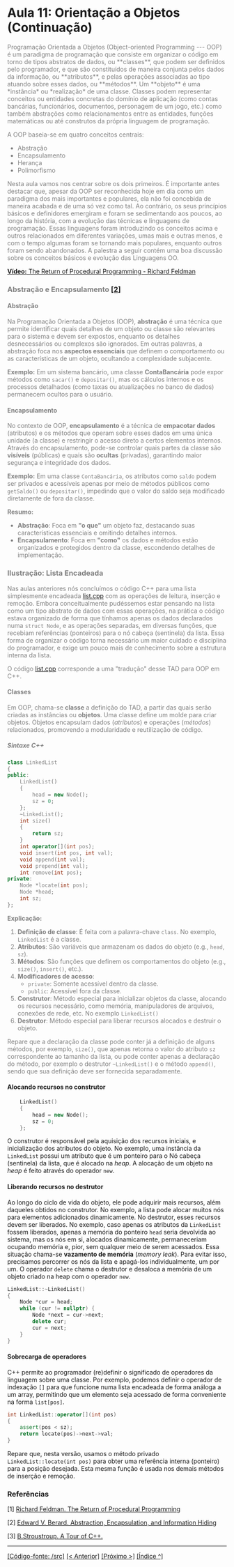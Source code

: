 # Aula 11: Orientação a Objetos (Continuação)

<div style="color:gray">
Programação Orientada a Objetos (Object-oriented Programming --- OOP) é um paradigma de programação que consiste em organizar o código em torno de tipos abstratos de dados, ou **classes**, que podem ser definidos pelo programador, e que são constituídos de maneira conjunta pelos dados da informação, ou **atributos**, e pelas operações associadas ao tipo atuando sobre esses dados, ou **métodos**. Um **objeto** é uma *instância* ou *realização* de uma classe. Classes podem representar conceitos ou entidades concretas do domínio de aplicação (como contas bancárias, funcionários, documentos, personagem de um jogo, etc.) como também abstrações como relacionamentos entre as entidades, funções matemáticas ou até construtos da própria linguagem de programação.

A OOP baseia-se em quatro conceitos centrais:
* Abstração
* Encapsulamento
* Herança 
* Polimorfismo

Nesta aula vamos nos centrar sobre os dois primeiros. É importante antes destacar que, apesar da OOP ser reconhecida hoje em dia como um paradigma dos mais importantes e populares, ela não foi concebida de maneira acabada e de uma só vez como tal. Ao contrário, os seus princípios básicos e definidores emergiram e foram se sedimentando aos poucos, ao longo da história, com a evolução das técnicas e linguagens de programação. Essas linguagens foram introduzindo os conceitos acima e outros relacionados em diferentes variações, umas mais e outras menos, e com o tempo algumas foram se tornando mais populares, enquanto outros foram sendo abandonados. A palestra a seguir contém uma boa discussão sobre os conceitos básicos e evolução das Linguagens OO.

[**Vídeo:** The Return of Procedural Programming - Richard Feldman](https://youtu.be/vQPHtAxOZZw?si=5ucZjHMC_AmVIsH8)

### Abstração e Encapsulamento [[2]](#aula10ref2)

#### Abstração

Na Programação Orientada a Objetos (OOP), **abstração** é uma técnica que permite identificar quais detalhes de um objeto ou classe são relevantes para o sistema e devem ser expostos, enquanto os detalhes desnecessários ou complexos são ignorados. Em outras palavras, a abstração foca nos **aspectos essenciais** que definem o comportamento ou as características de um objeto, ocultando a complexidade subjacente.  

**Exemplo:** Em um sistema bancário, uma classe **ContaBancária** pode expor métodos como `sacar()` e `depositar()`, mas os cálculos internos e os processos detalhados (como taxas ou atualizações no banco de dados) permanecem ocultos para o usuário.


#### Encapsulamento

No contexto de OOP, **encapsulamento** é a técnica de **empacotar dados** (atributos) e os métodos que operam sobre esses dados em uma única unidade (a classe) e restringir o acesso direto a certos elementos internos. Através do encapsulamento, pode-se controlar quais partes da classe são **visíveis** (públicas) e quais são **ocultas** (privadas), garantindo maior segurança e integridade dos dados.

**Exemplo:** Em uma classe `ContaBancária`, os atributos como `saldo` podem ser privados e acessíveis apenas por meio de métodos públicos como `getSaldo()` ou `depositar()`, impedindo que o valor do saldo seja modificado diretamente de fora da classe.


**Resumo:**  

- **Abstração**: Foca em **"o que"** um objeto faz, destacando suas características essenciais e omitindo detalhes internos.  
- **Encapsulamento**: Foca em **"como"** os dados e métodos estão organizados e protegidos dentro da classe, escondendo detalhes de implementação.


### Ilustração: Lista Encadeada

Nas aulas anteriores nós concluímos o código C++ para uma lista simplesmente encadeada [list.cpp](../aula08/src/list.cpp) com as operações de leitura, inserção e remoção. Embora conceitualmente pudéssemos estar pensando na lista como um tipo abstrato de dados com essas operações, na prática o código estava organizado de forma que tínhamos apenas os dados declarados numa `struct Node`, e as operações separadas, em diversas funções, que recebiam referências (ponteiros) para o nó cabeça (sentinela) da lista. Essa forma de organizar o código torna necessário um maior cuidado e disciplina do programador, e exige um pouco mais de conhecimento sobre a estrutura interna da lista. 

O código [list.cpp](src/list.cpp) corresponde a uma "tradução" desse TAD para OOP em C++.


#### Classes

Em OOP, chama-se **classe** a definição do TAD, a partir das quais serão criadas as instâncias ou **objetos**. Uma classe define um molde para criar objetos. Objetos encapsulam dados (*atributos*) e operações (*métodos*) relacionados, promovendo a modularidade e reutilização de código.

##### Sintaxe C++

```cpp
class LinkedList
{
public:
	LinkedList()
	{
		head = new Node();
		sz = 0;
	};
	~LinkedList();
	int size()
	{
		return sz;
	}
	int operator[](int pos);
	void insert(int pos, int val);
	void append(int val);
	void prepend(int val);
	int remove(int pos);
private:
	Node *locate(int pos);
	Node *head;
	int sz;
};


```

**Explicação:**
1. **Definição de classe**: É feita com a palavra-chave `class`. No exemplo, `LinkedList` é a classe.
2. **Atributos**: São variáveis que armazenam os dados do objeto (e.g., `head`, `sz`).
3. **Métodos**: São funções que definem os comportamentos do objeto (e.g., `size()`, `insert()`, etc.).
4. **Modificadores de acesso**: 
   - `private`: Somente acessível dentro da classe.
   - `public`: Acessível fora da classe.
5. **Construtor**: Método especial para inicializar objetos da classe, alocando os recursos necessário, como memória, manipuladores de arquivos, conexões de rede, etc. No exemplo `LinkedList()`
6. **Destrutor**: Método especial para liberar recursos alocados e destruir o objeto.

Repare que a declaração da classe pode conter já a definição de alguns métodos, por exemplo, `size()`, que apenas retorna o valor do atributo `sz` correspondente ao tamanho da lista, ou pode conter apenas a declaração do método, por exemplo o destrutor `~LinkedList()` e o método `append()`, sendo que sua definição deve ser fornecida separadamente.

</div>

#### Alocando recursos no construtor 


```cpp
	LinkedList()
	{
		head = new Node();
		sz = 0;
	};
```

O construtor é responsável pela aquisição dos recursos iniciais, e inicialização dos atributos do objeto. No exemplo, uma instância da `LinkedList` possui um atributo que é um ponteiro para o Nó cabeça (sentinela) da lista, que é alocado na *heap*. A alocação de um objeto na *heap* é feito através do operador `new`.


#### Liberando recursos no destrutor 

Ao longo do ciclo de vida do objeto, ele pode adquirir mais recursos, além daqueles obtidos no construtor. No exemplo, a lista pode alocar muitos nós para elementos adicionados dinamicamente. No destrutor, esses recursos devem ser liberados. No exemplo, caso apenas os atributos da `LinkedList` fossem liberados, apenas a memória do ponteiro `head` seria devolvida ao sistema, mas os nós em si, alocados dinamicamente, permaneceriam ocupando memória e, pior, sem qualquer meio de serem acessados. Essa situação chama-se **vazamento de memória** (*memory leak*). Para evitar isso, precisamos percorrer os nós da lista e apagá-los individualmente, um por um. O operador `delete` chama o destrutor e desaloca a memória de um objeto criado na heap com o operador `new`.

```cpp
LinkedList::~LinkedList()
{
	Node *cur = head;
	while (cur != nullptr) {
		Node *next = cur->next;
		delete cur;
		cur = next;
	}
}

```

#### Sobrecarga de operadores

C++ permite ao programador (re)definir o significado de operadores da linguagem sobre uma classe. Por exemplo, podemos definir o operador de indexação `[]` para que funcione numa lista encadeada de forma análoga a um array, permitindo que um elemento seja acessado de forma conveniente na forma `list[pos]`.

```cpp
int LinkedList::operator[](int pos)
{
	assert(pos < sz);
	return locate(pos)->next->val;
}
```

Repare que, nesta versão, usamos o método privado `LinkedList::locate(int pos)` para obter uma referência interna (ponteiro) para a posição desejada. Esta mesma função é usada nos demais métodos de inserção e remoção.




### Referências

<a id="aula10ref1"></a>[1] [Richard Feldman. The Return of Procedural Programming](https://youtu.be/vQPHtAxOZZw?si=5ucZjHMC_AmVIsH8)

<a id="aula10ref2"></a>[2] [Edward V. Berard. Abstraction, Encapsulation, and Information Hiding](https://www.tonymarston.co.uk/php-mysql/abstraction.txt)

[3] [B.Stroustroup. A Tour of C++.](https://www.stroustrup.com/Tour.html)


___
[[Código-fonte: /src]](./src)   [[< Anterior]](../aula10/aula10.md) [[Próximo >]](../aula12/aula12.md)  [[Índice ^]](../README.md)


